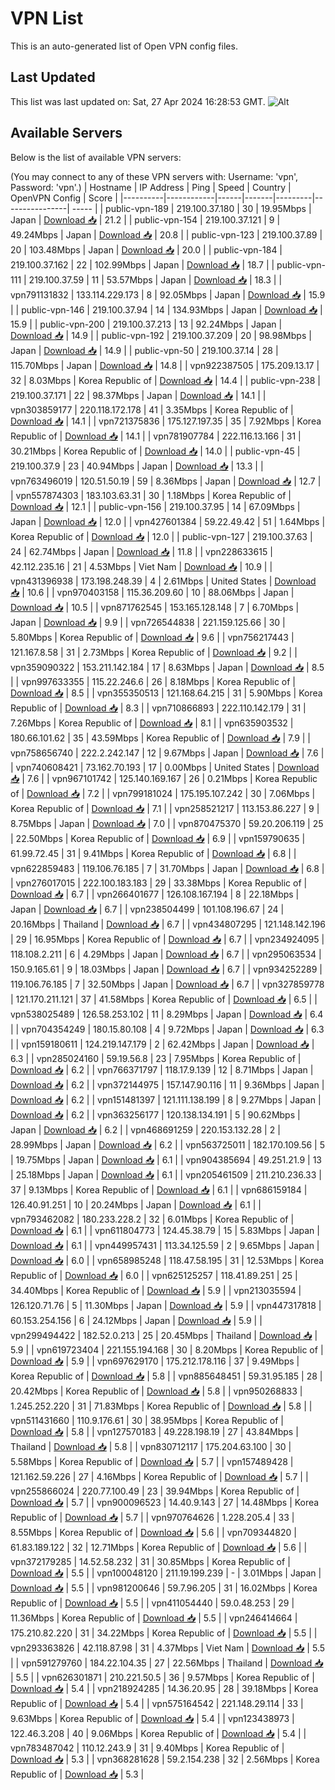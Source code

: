 # VPN List

This is an auto-generated list of Open VPN config files.

## Last Updated

This list was last updated on: Sat, 27 Apr 2024 16:28:53 GMT.
![Alt](https://repobeats.axiom.co/api/embed/186b98318ef1479477931607c1ad7d823f12451f.svg "Repobeats analytics image")

## Available Servers

Below is the list of available VPN servers:

(You may connect to any of these VPN servers with: Username: 'vpn', Password: 'vpn'.)
| Hostname | IP Address | Ping | Speed | Country | OpenVPN Config | Score |
|----------|------------|------|-------|---------|----------------| ----- |
| public-vpn-189 | 219.100.37.180 | 30 | 19.95Mbps | Japan | [Download 📥](./configs/server_0_JP.ovpn) | 21.2 |
| public-vpn-154 | 219.100.37.121 | 9 | 49.24Mbps | Japan | [Download 📥](./configs/server_1_JP.ovpn) | 20.8 |
| public-vpn-123 | 219.100.37.89 | 20 | 103.48Mbps | Japan | [Download 📥](./configs/server_2_JP.ovpn) | 20.0 |
| public-vpn-184 | 219.100.37.162 | 22 | 102.99Mbps | Japan | [Download 📥](./configs/server_3_JP.ovpn) | 18.7 |
| public-vpn-111 | 219.100.37.59 | 11 | 53.57Mbps | Japan | [Download 📥](./configs/server_4_JP.ovpn) | 18.3 |
| vpn791131832 | 133.114.229.173 | 8 | 92.05Mbps | Japan | [Download 📥](./configs/server_5_JP.ovpn) | 15.9 |
| public-vpn-146 | 219.100.37.94 | 14 | 134.93Mbps | Japan | [Download 📥](./configs/server_6_JP.ovpn) | 15.9 |
| public-vpn-200 | 219.100.37.213 | 13 | 92.24Mbps | Japan | [Download 📥](./configs/server_7_JP.ovpn) | 14.9 |
| public-vpn-192 | 219.100.37.209 | 20 | 98.98Mbps | Japan | [Download 📥](./configs/server_8_JP.ovpn) | 14.9 |
| public-vpn-50 | 219.100.37.14 | 28 | 115.70Mbps | Japan | [Download 📥](./configs/server_9_JP.ovpn) | 14.8 |
| vpn922387505 | 175.209.13.17 | 32 | 8.03Mbps | Korea Republic of | [Download 📥](./configs/server_10_KR.ovpn) | 14.4 |
| public-vpn-238 | 219.100.37.171 | 22 | 98.37Mbps | Japan | [Download 📥](./configs/server_11_JP.ovpn) | 14.1 |
| vpn303859177 | 220.118.172.178 | 41 | 3.35Mbps | Korea Republic of | [Download 📥](./configs/server_12_KR.ovpn) | 14.1 |
| vpn721375836 | 175.127.197.35 | 35 | 7.92Mbps | Korea Republic of | [Download 📥](./configs/server_13_KR.ovpn) | 14.1 |
| vpn781907784 | 222.116.13.166 | 31 | 30.21Mbps | Korea Republic of | [Download 📥](./configs/server_14_KR.ovpn) | 14.0 |
| public-vpn-45 | 219.100.37.9 | 23 | 40.94Mbps | Japan | [Download 📥](./configs/server_15_JP.ovpn) | 13.3 |
| vpn763496019 | 120.51.50.19 | 59 | 8.36Mbps | Japan | [Download 📥](./configs/server_16_JP.ovpn) | 12.7 |
| vpn557874303 | 183.103.63.31 | 30 | 1.18Mbps | Korea Republic of | [Download 📥](./configs/server_17_KR.ovpn) | 12.1 |
| public-vpn-156 | 219.100.37.95 | 14 | 67.09Mbps | Japan | [Download 📥](./configs/server_18_JP.ovpn) | 12.0 |
| vpn427601384 | 59.22.49.42 | 51 | 1.64Mbps | Korea Republic of | [Download 📥](./configs/server_19_KR.ovpn) | 12.0 |
| public-vpn-127 | 219.100.37.63 | 24 | 62.74Mbps | Japan | [Download 📥](./configs/server_20_JP.ovpn) | 11.8 |
| vpn228633615 | 42.112.235.16 | 21 | 4.53Mbps | Viet Nam | [Download 📥](./configs/server_21_VN.ovpn) | 10.9 |
| vpn431396938 | 173.198.248.39 | 4 | 2.61Mbps | United States | [Download 📥](./configs/server_22_US.ovpn) | 10.6 |
| vpn970403158 | 115.36.209.60 | 10 | 88.06Mbps | Japan | [Download 📥](./configs/server_23_JP.ovpn) | 10.5 |
| vpn871762545 | 153.165.128.148 | 7 | 6.70Mbps | Japan | [Download 📥](./configs/server_24_JP.ovpn) | 9.9 |
| vpn726544838 | 221.159.125.66 | 30 | 5.80Mbps | Korea Republic of | [Download 📥](./configs/server_25_KR.ovpn) | 9.6 |
| vpn756217443 | 121.167.8.58 | 31 | 2.73Mbps | Korea Republic of | [Download 📥](./configs/server_26_KR.ovpn) | 9.2 |
| vpn359090322 | 153.211.142.184 | 17 | 8.63Mbps | Japan | [Download 📥](./configs/server_27_JP.ovpn) | 8.5 |
| vpn997633355 | 115.22.246.6 | 26 | 8.18Mbps | Korea Republic of | [Download 📥](./configs/server_28_KR.ovpn) | 8.5 |
| vpn355350513 | 121.168.64.215 | 31 | 5.90Mbps | Korea Republic of | [Download 📥](./configs/server_29_KR.ovpn) | 8.3 |
| vpn710866893 | 222.110.142.179 | 31 | 7.26Mbps | Korea Republic of | [Download 📥](./configs/server_30_KR.ovpn) | 8.1 |
| vpn635903532 | 180.66.101.62 | 35 | 43.59Mbps | Korea Republic of | [Download 📥](./configs/server_31_KR.ovpn) | 7.9 |
| vpn758656740 | 222.2.242.147 | 12 | 9.67Mbps | Japan | [Download 📥](./configs/server_32_JP.ovpn) | 7.6 |
| vpn740608421 | 73.162.70.193 | 17 | 0.00Mbps | United States | [Download 📥](./configs/server_33_US.ovpn) | 7.6 |
| vpn967101742 | 125.140.169.167 | 26 | 0.21Mbps | Korea Republic of | [Download 📥](./configs/server_34_KR.ovpn) | 7.2 |
| vpn799181024 | 175.195.107.242 | 30 | 7.06Mbps | Korea Republic of | [Download 📥](./configs/server_35_KR.ovpn) | 7.1 |
| vpn258521217 | 113.153.86.227 | 9 | 8.75Mbps | Japan | [Download 📥](./configs/server_36_JP.ovpn) | 7.0 |
| vpn870475370 | 59.20.206.119 | 25 | 22.50Mbps | Korea Republic of | [Download 📥](./configs/server_37_KR.ovpn) | 6.9 |
| vpn159790635 | 61.99.72.45 | 31 | 9.41Mbps | Korea Republic of | [Download 📥](./configs/server_38_KR.ovpn) | 6.8 |
| vpn622859483 | 119.106.76.185 | 7 | 31.70Mbps | Japan | [Download 📥](./configs/server_39_JP.ovpn) | 6.8 |
| vpn276017015 | 222.100.183.183 | 29 | 33.38Mbps | Korea Republic of | [Download 📥](./configs/server_40_KR.ovpn) | 6.7 |
| vpn266401677 | 126.108.167.194 | 8 | 22.18Mbps | Japan | [Download 📥](./configs/server_41_JP.ovpn) | 6.7 |
| vpn238504499 | 101.108.196.67 | 24 | 20.16Mbps | Thailand | [Download 📥](./configs/server_42_TH.ovpn) | 6.7 |
| vpn434807295 | 121.148.142.196 | 29 | 16.95Mbps | Korea Republic of | [Download 📥](./configs/server_43_KR.ovpn) | 6.7 |
| vpn234924095 | 118.108.2.211 | 6 | 4.29Mbps | Japan | [Download 📥](./configs/server_44_JP.ovpn) | 6.7 |
| vpn295063534 | 150.9.165.61 | 9 | 18.03Mbps | Japan | [Download 📥](./configs/server_45_JP.ovpn) | 6.7 |
| vpn934252289 | 119.106.76.185 | 7 | 32.50Mbps | Japan | [Download 📥](./configs/server_46_JP.ovpn) | 6.7 |
| vpn327859778 | 121.170.211.121 | 37 | 41.58Mbps | Korea Republic of | [Download 📥](./configs/server_47_KR.ovpn) | 6.5 |
| vpn538025489 | 126.58.253.102 | 11 | 8.29Mbps | Japan | [Download 📥](./configs/server_48_JP.ovpn) | 6.4 |
| vpn704354249 | 180.15.80.108 | 4 | 9.72Mbps | Japan | [Download 📥](./configs/server_49_JP.ovpn) | 6.3 |
| vpn159180611 | 124.219.147.179 | 2 | 62.42Mbps | Japan | [Download 📥](./configs/server_50_JP.ovpn) | 6.3 |
| vpn285024160 | 59.19.56.8 | 23 | 7.95Mbps | Korea Republic of | [Download 📥](./configs/server_51_KR.ovpn) | 6.2 |
| vpn766371797 | 118.17.9.139 | 12 | 8.71Mbps | Japan | [Download 📥](./configs/server_52_JP.ovpn) | 6.2 |
| vpn372144975 | 157.147.90.116 | 11 | 9.36Mbps | Japan | [Download 📥](./configs/server_53_JP.ovpn) | 6.2 |
| vpn151481397 | 121.111.138.199 | 8 | 9.27Mbps | Japan | [Download 📥](./configs/server_54_JP.ovpn) | 6.2 |
| vpn363256177 | 120.138.134.191 | 5 | 90.62Mbps | Japan | [Download 📥](./configs/server_55_JP.ovpn) | 6.2 |
| vpn468691259 | 220.153.132.28 | 2 | 28.99Mbps | Japan | [Download 📥](./configs/server_56_JP.ovpn) | 6.2 |
| vpn563725011 | 182.170.109.56 | 5 | 19.75Mbps | Japan | [Download 📥](./configs/server_57_JP.ovpn) | 6.1 |
| vpn904385694 | 49.251.21.9 | 13 | 25.18Mbps | Japan | [Download 📥](./configs/server_58_JP.ovpn) | 6.1 |
| vpn205461509 | 211.210.236.33 | 37 | 9.13Mbps | Korea Republic of | [Download 📥](./configs/server_59_KR.ovpn) | 6.1 |
| vpn686159184 | 126.40.91.251 | 10 | 20.24Mbps | Japan | [Download 📥](./configs/server_60_JP.ovpn) | 6.1 |
| vpn793462082 | 180.233.228.2 | 32 | 6.01Mbps | Korea Republic of | [Download 📥](./configs/server_61_KR.ovpn) | 6.1 |
| vpn611804773 | 124.45.38.79 | 15 | 5.83Mbps | Japan | [Download 📥](./configs/server_62_JP.ovpn) | 6.1 |
| vpn449957431 | 113.34.125.59 | 2 | 9.65Mbps | Japan | [Download 📥](./configs/server_63_JP.ovpn) | 6.0 |
| vpn658985248 | 118.47.58.195 | 31 | 12.53Mbps | Korea Republic of | [Download 📥](./configs/server_64_KR.ovpn) | 6.0 |
| vpn625125257 | 118.41.89.251 | 25 | 34.40Mbps | Korea Republic of | [Download 📥](./configs/server_65_KR.ovpn) | 5.9 |
| vpn213035594 | 126.120.71.76 | 5 | 11.30Mbps | Japan | [Download 📥](./configs/server_66_JP.ovpn) | 5.9 |
| vpn447317818 | 60.153.254.156 | 6 | 24.12Mbps | Japan | [Download 📥](./configs/server_67_JP.ovpn) | 5.9 |
| vpn299494422 | 182.52.0.213 | 25 | 20.45Mbps | Thailand | [Download 📥](./configs/server_68_TH.ovpn) | 5.9 |
| vpn619723404 | 221.155.194.168 | 30 | 8.20Mbps | Korea Republic of | [Download 📥](./configs/server_69_KR.ovpn) | 5.9 |
| vpn697629170 | 175.212.178.116 | 37 | 9.49Mbps | Korea Republic of | [Download 📥](./configs/server_70_KR.ovpn) | 5.8 |
| vpn885648451 | 59.31.95.185 | 28 | 20.42Mbps | Korea Republic of | [Download 📥](./configs/server_71_KR.ovpn) | 5.8 |
| vpn950268833 | 1.245.252.220 | 31 | 71.83Mbps | Korea Republic of | [Download 📥](./configs/server_72_KR.ovpn) | 5.8 |
| vpn511431660 | 110.9.176.61 | 30 | 38.95Mbps | Korea Republic of | [Download 📥](./configs/server_73_KR.ovpn) | 5.8 |
| vpn127570183 | 49.228.198.19 | 27 | 43.84Mbps | Thailand | [Download 📥](./configs/server_74_TH.ovpn) | 5.8 |
| vpn830712117 | 175.204.63.100 | 30 | 5.58Mbps | Korea Republic of | [Download 📥](./configs/server_75_KR.ovpn) | 5.7 |
| vpn157489428 | 121.162.59.226 | 27 | 4.16Mbps | Korea Republic of | [Download 📥](./configs/server_76_KR.ovpn) | 5.7 |
| vpn255866024 | 220.77.100.49 | 23 | 39.94Mbps | Korea Republic of | [Download 📥](./configs/server_77_KR.ovpn) | 5.7 |
| vpn900096523 | 14.40.9.143 | 27 | 14.48Mbps | Korea Republic of | [Download 📥](./configs/server_78_KR.ovpn) | 5.7 |
| vpn970764626 | 1.228.205.4 | 33 | 8.55Mbps | Korea Republic of | [Download 📥](./configs/server_79_KR.ovpn) | 5.6 |
| vpn709344820 | 61.83.189.122 | 32 | 12.71Mbps | Korea Republic of | [Download 📥](./configs/server_80_KR.ovpn) | 5.6 |
| vpn372179285 | 14.52.58.232 | 31 | 30.85Mbps | Korea Republic of | [Download 📥](./configs/server_81_KR.ovpn) | 5.5 |
| vpn100048120 | 211.19.199.239 | - | 3.01Mbps | Japan | [Download 📥](./configs/server_82_JP.ovpn) | 5.5 |
| vpn981200646 | 59.7.96.205 | 31 | 16.02Mbps | Korea Republic of | [Download 📥](./configs/server_83_KR.ovpn) | 5.5 |
| vpn411054440 | 59.0.48.253 | 29 | 11.36Mbps | Korea Republic of | [Download 📥](./configs/server_84_KR.ovpn) | 5.5 |
| vpn246414664 | 175.210.82.220 | 31 | 34.22Mbps | Korea Republic of | [Download 📥](./configs/server_85_KR.ovpn) | 5.5 |
| vpn293363826 | 42.118.87.98 | 31 | 4.37Mbps | Viet Nam | [Download 📥](./configs/server_86_VN.ovpn) | 5.5 |
| vpn591279760 | 184.22.104.35 | 27 | 22.56Mbps | Thailand | [Download 📥](./configs/server_87_TH.ovpn) | 5.5 |
| vpn626301871 | 210.221.50.5 | 36 | 9.57Mbps | Korea Republic of | [Download 📥](./configs/server_88_KR.ovpn) | 5.4 |
| vpn218924285 | 14.36.20.95 | 28 | 39.18Mbps | Korea Republic of | [Download 📥](./configs/server_89_KR.ovpn) | 5.4 |
| vpn575164542 | 221.148.29.114 | 33 | 9.63Mbps | Korea Republic of | [Download 📥](./configs/server_90_KR.ovpn) | 5.4 |
| vpn123438973 | 122.46.3.208 | 40 | 9.06Mbps | Korea Republic of | [Download 📥](./configs/server_91_KR.ovpn) | 5.4 |
| vpn783487042 | 110.12.243.9 | 31 | 9.40Mbps | Korea Republic of | [Download 📥](./configs/server_92_KR.ovpn) | 5.3 |
| vpn368281628 | 59.2.154.238 | 32 | 2.56Mbps | Korea Republic of | [Download 📥](./configs/server_93_KR.ovpn) | 5.3 |
